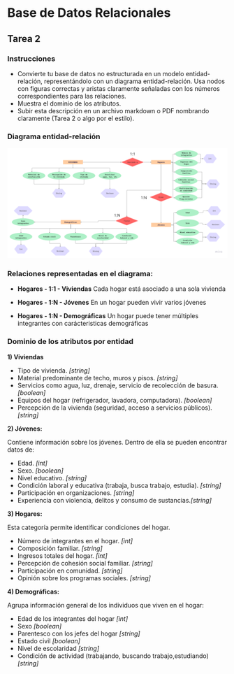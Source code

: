 # Base de Datos Relacionales
## Tarea 2
### Instrucciones

- Convierte tu base de datos no estructurada en un modelo entidad-relación, representándolo con un diagrama entidad-relación. Usa nodos con figuras correctas y aristas claramente señaladas con los números correspondientes para las relaciones. 
- Muestra el dominio de los atributos.
- Subir esta descripción en un archivo markdown o PDF nombrando claramente (Tarea 2 o algo por el estilo).

### Diagrama entidad-relación
![alt text](image-3.png)

### Relaciones representadas en el diagrama:
- **Hogares - 1:1 - Viviendas**
Cada hogar está asociado a una sola vivienda

- **Hogares - 1:N - Jóvenes**
En un hogar pueden vivir varios jóvenes

- **Hogares - 1:N - Demográficas**
Un hogar puede tener múltiples integrantes con carácteristicas demográficas

### Dominio de los atributos por entidad

**1) Viviendas**
- Tipo de vivienda. *[string]*
- Material predominante de techo, muros y pisos. *[string]*
- Servicios como agua, luz, drenaje, servicio de recolección de basura. *[boolean]*
- Equipos del hogar (refrigerador, lavadora, computadora). *[boolean]*
- Percepción de la vivienda (seguridad, acceso a servicios públicos). *[string]*

**2) Jóvenes:**

Contiene información sobre los jóvenes. Dentro de ella se pueden encontrar datos de: 
- Edad. *[int]*
- Sexo. *[boolean]*
- Nivel educativo. *[string]*
- Condición laboral y educativa (trabaja, busca trabajo, estudia). *[string]*
- Participación en organizaciones. *[string]*
- Experiencia con violencia, delitos y consumo de sustancias.*[string]*

**3) Hogares:**

Esta categoría permite identificar condiciones del hogar. 
- Número de integrantes en el hogar. *[int]*
- Composición familiar. *[string]*
- Ingresos totales del hogar. *[int]*
- Percepción de cohesión social familiar. *[string]*
- Participación en comunidad. *[string]*
- Opinión sobre los programas sociales. *[string]*

**4) Demográficas:**

Agrupa información general de los individuos que viven en el hogar: 
- Edad de los integrantes del hogar *[int]*
- Sexo *[boolean]*
- Parentesco con los jefes del hogar *[string]*
- Estado civil *[boolean]*
- Nivel de escolaridad *[string]*
- Condición de actividad (trabajando, buscando trabajo,estudiando) *[string]*